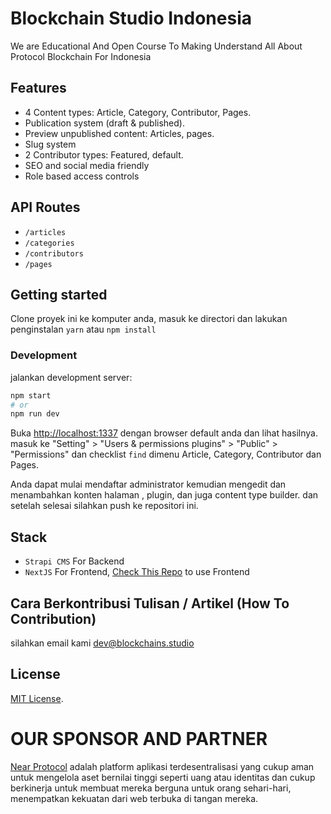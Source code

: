 # Blockchain Studio Indonesia
We are Educational And Open Course To Making Understand All About Protocol Blockchain For Indonesia

## Features

- 4 Content types: Article, Category, Contributor, Pages.
- Publication system (draft & published).
- Preview unpublished content: Articles, pages.
- Slug system
- 2 Contributor types: Featured, default.
- SEO and social media friendly
- Role based access controls

## API Routes

- `/articles`
- `/categories`
- `/contributors`
- `/pages`

## Getting started

Clone proyek ini ke komputer anda, masuk ke directori dan lakukan penginstalan `yarn` atau `npm install`

### Development

jalankan development server:

```bash
npm start
# or
npm run dev
```

Buka [http://localhost:1337](http://localhost:1337) dengan browser default anda dan lihat hasilnya.
masuk ke "Setting" > "Users & permissions plugins" > "Public" > "Permissions" dan checklist `find` dimenu Article, Category, Contributor dan Pages.

Anda dapat mulai mendaftar administrator kemudian mengedit dan menambahkan konten halaman , plugin, dan juga content type builder. dan setelah selesai silahkan push ke repositori ini.

## Stack
- `Strapi CMS` For Backend
- `NextJS` For Frontend, [Check This Repo](https://github.com/Blockchains-Studio/frontend-blockchain-studio-indonesia) to use Frontend

## Cara Berkontribusi Tulisan / Artikel (How To Contribution)
silahkan email kami [dev@blockchains.studio](mailto:dev.blockchain.studio@gmail.com)

## License

[MIT License](https://github.com/Blockchains-Studio/blockchain-studio-indonesia/blob/main/LICENSE).

# OUR SPONSOR AND PARTNER

[Near Protocol](https://near.org/) adalah platform aplikasi terdesentralisasi yang cukup aman untuk mengelola aset bernilai tinggi seperti uang atau identitas dan cukup berkinerja untuk membuat mereka berguna untuk orang sehari-hari, menempatkan kekuatan dari web terbuka di tangan mereka.
